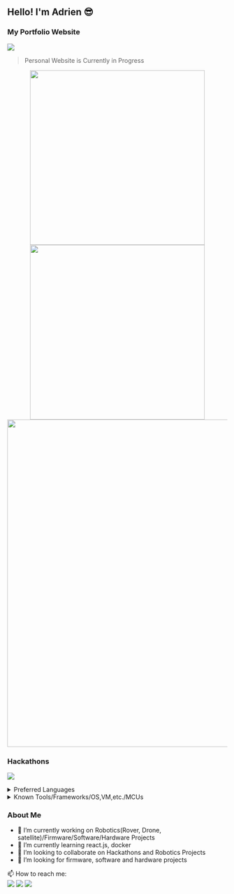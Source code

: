 ## Hello! I'm Adrien 😎

### My Portfolio Website
[![](https://img.shields.io/badge/website-000000?style=for-the-badge&logo=About.me&logoColor=white)](https://www.adriencarrou.com/) 
> Personal Website is Currently in Progress

<p align='center'>
  <a href="#"><img src="https://github-readme-stats.vercel.app/api?username=acarrou&theme=tokyonight&count_private=true" width="400"></a>
  <a href="#"><img src="https://github-readme-streak-stats.herokuapp.com/?user=acarrou&theme=tokyonight&count_private=true" width="400"></a>
  <a href="#"><img src="https://github-profile-summary-cards.vercel.app/api/cards/profile-details?username=acarrou&theme=tokyonight&count_private=true" width="750"></a>
</p>

### Hackathons
[![](https://img.shields.io/badge/Devpost-003E54?style=for-the-badge&logo=Devpost&logoColor=white)](https://devpost.com/adrien-carrou?ref_content=user-portfolio&ref_feature=portfolio&ref_medium=global-nav)

<details>
  <summary>Preferred Languages</summary>

### Preferred Languages
![](https://img.shields.io/badge/Python-FFD43B?style=for-the-badge&logo=python&logoColor=blue)
![](https://img.shields.io/badge/C%2B%2B-00599C?style=for-the-badge&logo=c%2B%2B&logoColor=white)
![](https://img.shields.io/badge/C-00599C?style=for-the-badge&logo=c&logoColor=white)
![](https://img.shields.io/badge/JavaScript-323330?style=for-the-badge&logo=javascript&logoColor=F7DF1E)

</details>

<details>
  <summary>Known Tools/Frameworks/OS,VM,etc./MCUs</summary>
  
### Known Tools/Frameworks/OS/MCUs
![](https://img.shields.io/badge/PyTorch-EE4C2C?style=for-the-badge&logo=PyTorch&logoColor=white)
![](https://img.shields.io/badge/TensorFlow-FF6F00?style=for-the-badge&logo=TensorFlow&logoColor=white)
![](https://img.shields.io/badge/OpenCV-27338e?style=for-the-badge&logo=OpenCV&logoColor=white)
![](https://img.shields.io/badge/React-20232A?style=for-the-badge&logo=react&logoColor=61DAFB)
![](https://img.shields.io/badge/Jupyter-F37626.svg?&style=for-the-badge&logo=Jupyter&logoColor=white)

![](https://img.shields.io/badge/Ubuntu-E95420?style=for-the-badge&logo=ubuntu&logoColor=white)
![](https://img.shields.io/badge/VirtualBox-21416b?style=for-the-badge&logo=VirtualBox&logoColor=white)
![](https://img.shields.io/badge/Docker-2CA5E0?style=for-the-badge&logo=docker&logoColor=white)

![](https://img.shields.io/badge/Arduino-00979D?style=for-the-badge&logo=Arduino&logoColor=white)
![](https://img.shields.io/badge/espressif-E7352C?style=for-the-badge&logo=espressif&logoColor=white)
![](https://img.shields.io/badge/Raspberry%20Pi-A22846?style=for-the-badge&logo=Raspberry%20Pi&logoColor=white)

</details>


### About Me
- 🔭 I’m currently working on Robotics(Rover, Drone, satellite)/Firmware/Software/Hardware Projects
- 🌱 I’m currently learning react.js, docker
- 👯 I’m looking to collaborate on Hackathons and Robotics Projects
- 🤔 I’m looking for firmware, software and hardware projects

📫 How to reach me:  
[![](https://img.shields.io/badge/Gmail-D14836?style=for-the-badge&logo=gmail&logoColor=white)](mailto:adriencarrou@gmail.com)
[![](https://img.shields.io/badge/LinkedIn-0077B5?style=for-the-badge&logo=linkedin&logoColor=white)](https://www.linkedin.com/in/adrien-carrou/)
[![](https://img.shields.io/badge/Discord-5865F2?style=for-the-badge&logo=discord&logoColor=white)](https://discord.gg/UUPSZQKuFQ)
